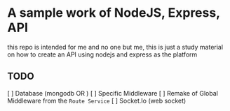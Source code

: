 # A sample work of NodeJS, Express, API
this repo is intended for me and no one but me, this is just a study material on how to create
an API using nodejs and express as the platform

## TODO
[ ] Database (mongodb OR )
[ ] Specific Middleware
[ ] Remake of Global Middleware from the `Route Service`
[ ] Socket.Io (web socket)
